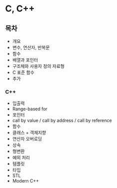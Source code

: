 # C, C++

## 목차
- 개요
- 변수, 연산자, 반복문
- 함수
- 배열과 포인터
- 구조체와 사용자 정의 자료형
- C 표준 함수
- 추가

### C++
- 입출력
- Range-based for
- 포인터
- call by value / call by address / call by reference
- 함수
- 클래스 + 객체지향
- 연산자 오버로딩
- 상속
- 형변환
- 예외 처리
- 템플릿
- 타입
- STL
- Modern C++
